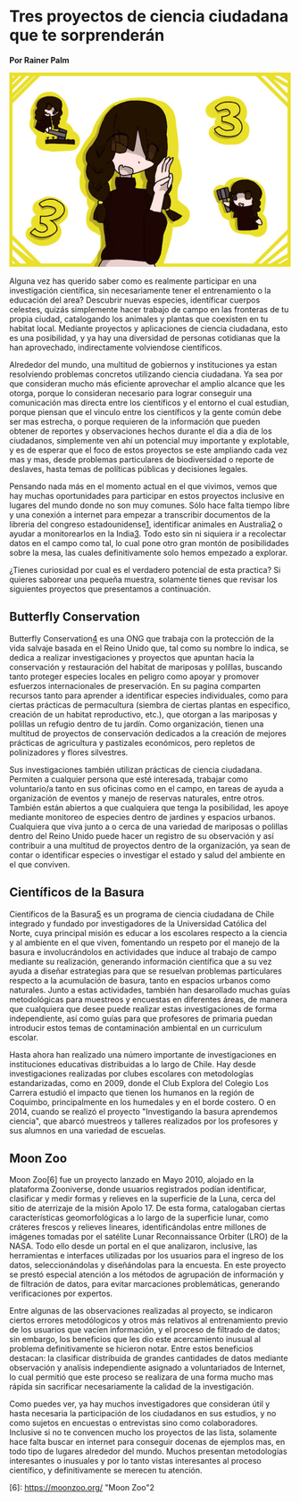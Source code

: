 # Tres proyectos de ciencia ciudadana que te sorprenderán

**Por Rainer Palm**

![header](header.png)

Alguna vez has querido saber como es realmente participar en una investigación científica, sin necesariamente tener el entrenamiento o la educación del area? Descubrir nuevas especies, identíficar cuerpos celestes, quizás simplemente hacer trabajo de campo en las fronteras de tu propia ciudad, catalogando los animales y plantas que coexisten en tu habitat local. Mediante proyectos y aplicaciones de ciencia ciudadana, esto es una posibilidad, y ya hay una diversidad de personas cotidianas que la han aprovechado, indirectamente volviendose científicos.

Alrededor del mundo, una multitud de gobiernos y instituciones ya estan resolviendo problemas concretos utilizando ciencia ciudadana. Ya sea por que consideran mucho más eficiente aprovechar el amplio alcance que les otorga, porque lo consideran necesario para lograr conseguir una comunicación mas directa entre los científicos y el entorno el cual estudian, porque piensan que el vinculo entre los científicos y la gente común debe ser mas estrecha, o porque requieren de la información que pueden obtener de reportes y observaciones hechos durante el dia a dia de los ciudadanos, simplemente ven ahí un potencial muy importante y explotable, y es de esperar que el foco de estos proyectos se este ampliando cada vez mas y mas, desde problemas particulares de biodiversidad o reporte de deslaves, hasta temas de políticas públicas y decisiones legales.

Pensando nada más en el momento actual en el que vivimos, vemos que hay muchas oportunidades para participar en estos proyectos inclusive en lugares del mundo donde no son muy comunes. Sólo hace falta tiempo libre y una conexión a internet para empezar a transcribir documentos de la libreria del congreso estadounidense[1], identificar animales en Australia[2] o ayudar a monitorearlos en la India[3]. Todo esto sin ni siquiera ir a recolectar datos en el campo como tal, lo cual pone otro gran montón de posibilidades sobre la mesa, las cuales definitivamente solo hemos empezado a explorar.

¿Tienes curiosidad por cual es el verdadero potencial de esta practica? Si quieres saborear una pequeña muestra, solamente tienes que revisar los siguientes proyectos que presentamos a continuación.

## Butterfly Conservation

Butterfly Conservation[4] es una ONG que trabaja con la protección de la vida salvaje basada en el Reino Unido que, tal como su nombre lo indica, se dedica a realizar investigaciones y proyectos que apuntan hacia la conservación y restauración del habitat de mariposas y polillas, buscando tanto proteger especies locales en peligro como apoyar y promover esfuerzos internacionales de preservación. En su pagina comparten recursos tanto para aprender a identificar especies individuales, como para ciertas prácticas de permacultura (siembra de ciertas plantas en especifico, creación de un habitat reproductivo, etc.), que otorgan a las mariposas y polillas un refugio dentro de tu jardín. Como organización, tienen una multitud de proyectos de conservación dedicados a la creación de mejores prácticas de agricultura y pastizales económicos, pero repletos de polinizadores y flores silvestres.

Sus investigaciones también utilizan prácticas de ciencia ciudadana. Permiten a cualquier persona que esté interesada, trabajar como voluntario/a tanto en sus oficinas como en el campo, en tareas de ayuda a organización de eventos y manejo de reservas naturales, entre otros. También están abiertos a que cualquiera que tenga la posibilidad, les apoye mediante monitoreo de especies dentro de jardines y espacios urbanos. Cualquiera que viva junto a o cerca de una variedad de mariposas o polillas dentro del Reino Unido puede hacer un registro de su observación y así contribuir a una multitud de proyectos dentro de la organización, ya sean de contar o identificar especies o investigar el estado y salud del ambiente en el que conviven.

## Científicos de la Basura

Científicos de la Basura[5] es un programa de ciencia ciudadana de Chile integrado y fundado por investigadores de la Universidad Católica del Norte, cuya principal misión es educar a los escolares respecto a la ciencia y al ambiente en el que viven, fomentando un respeto por el manejo de la basura e involucrándolos en actividades que induce al trabajo de campo mediante su realización, generando información científica que a su vez ayuda a diseñar estrategias para que se resuelvan problemas particulares respecto a la acumulación de basura, tanto en espacios urbanos como naturales. Junto a estas actividades, también han desarollado muchas guías metodológicas para muestreos y encuestas en diferentes áreas, de manera que cualquiera que desee puede realizar estas investigaciones de forma independiente, así como guías para que profesores de primaria puedan introducir estos temas de contaminación ambiental en un curriculum escolar.

Hasta ahora han realizado una número importante de investigaciones en instituciones educativas distribuidas a lo largo de Chile. Hay desde investigaciones realizadas por clubes escolares con metodologías estandarizadas, como en 2009, donde el Club Explora del Colegio Los Carrera estudió el impacto que tienen los humanos en la región de Coquimbo, principalmente en los humedales y en el borde costero. O en 2014, cuando se realizó el proyecto "Investigando la basura aprendemos ciencia", que abarcó muestreos y talleres realizados por los profesores y sus alumnos en una variedad de escuelas.

## Moon Zoo

Moon Zoo\[6\] fue un proyecto lanzado en Mayo 2010, alojado en la plataforma Zooniverse, donde usuarios registrados podían identificar, clasificar y medir formas y relieves en la superficie de la Luna, cerca del sitio de aterrizaje de la misión Apolo 17. De esta forma, catalogaban ciertas características geomorfológicas a lo largo de la superficie lunar, como cráteres frescos y relieves lineares, identificándolas entre millones de imágenes tomadas por el satélite Lunar Reconnaissance Orbiter (LRO) de la NASA. Todo ello desde un portal en el que analizaron, inclusive, las herramientas e interfaces utilizadas por los usuarios para el ingreso de los datos, seleccionándolas y diseñándolas para la encuesta. En este proyecto se prestó especial atención a los métodos de agrupación de información y de filtración de datos, para evitar marcaciones problemáticas, generando verificaciones por expertos.

Entre algunas de las observaciones realizadas al proyecto, se indicaron ciertos errores metodólogicos y otros más relativos al entrenamiento previo de los usuarios que vacíen información, y el proceso de filtrado de datos; sin embargo, los beneficios que les dio este acercamiento inusual al problema definitivamente se hicieron notar. Entre estos beneficios destacan: la clasificar distribuida de grandes cantidades de datos mediante observación y analísis independiente asignado a voluntariados de Internet, lo cual permitió que este proceso se realizara de una forma mucho mas rápida sin sacrificar necesariamente la calidad de la investigación.

Como puedes ver, ya hay muchos investigadores que consideran útil y hasta necesaria la participación de los ciudadanos en sus estudios, y no como sujetos en encuestas o entrevistas sino como colaboradores. Inclusive si no te convencen mucho los proyectos de las lista, solamente hace falta buscar en internet para conseguir docenas de ejemplos mas, en todo tipo de lugares alrededor del mundo. Muchos presentan metodologías interesantes o inusuales y por lo tanto vistas interesantes al proceso científico, y definitivamente se merecen tu atención.

\[6\]: https://moonzoo.org/ "Moon Zoo"2

[1]: https://crowd.loc.gov/ "By The People"
[2]: https://volunteer.ala.org.au/wildlife-spotter "DigiVol - Wildlife Spotter"
[3]: https://www.bioatlasindia.org/bai-websites "Biodiversity Atlas - India"
[4]: https://butterfly-conservation.org/ "Butterfly Conservation"
[5]: http://www.cientificosdelabasura.cl "Científicos de la Basura"
